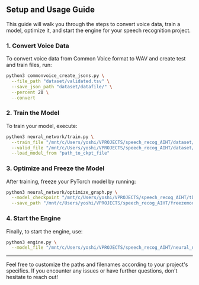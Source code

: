 ## Setup and Usage Guide

This guide will walk you through the steps to convert voice data, train a model, optimize it, and start the engine for your speech recognition project.

### 1. Convert Voice Data

To convert voice data from Common Voice format to WAV and create test and train files, run:

```bash
python3 commonvoice_create_jsons.py \
  --file_path "dataset/validated.tsv" \
  --save_json_path "dataset/datafile/" \
  --percent 20 \
  --convert
```

### 2. Train the Model

To train your model, execute:

```bash
python3 neural_network/train.py \
  --train_file "/mnt/c/Users/yoshi/VPROJECTS/speech_recog_AIHT/dataset/datafile/train.json" \
  --valid_file "/mnt/c/Users/yoshi/VPROJECTS/speech_recog_AIHT/dataset/datafile/test.json" \
  --load_model_from "path_to_ckpt_file"
```

### 3. Optimize and Freeze the Model

After training, freeze your PyTorch model by running:

```bash
python3 neural_network/optimize_graph.py \
  --model_checkpoint "/mnt/c/Users/yoshi/VPROJECTS/speech_recog_AIHT/tb_logs/speech_recognition/version_0/checkpoints/epoch=499-step=13987.ckpt" \
  --save_path "/mnt/c/Users/yoshi/VPROJECTS/speech_recog_AIHT/freezemodel/model"
```

### 4. Start the Engine

Finally, to start the engine, use:

```bash
python3 engine.py \
  --model_file "/mnt/c/Users/yoshi/VPROJECTS/speech_recog_AIHT/neural_network/freezemodel/model"
```

---

Feel free to customize the paths and filenames according to your project's specifics. If you encounter any issues or have further questions, don't hesitate to reach out!

